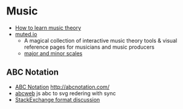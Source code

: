 Music
=====

* [How to learn music theory](https://news.ycombinator.com/item?id=21822225)
* [muted.io](https://muted.io/)
    * A magical collection of interactive music theory tools & visual reference pages for musicians and music producers
    * [major  and minor scales](https://muted.io/major-minor-scales/)


ABC Notation
------------

* [ABC Notation](http://www.lesession.co.uk/abc/abc_notation.htm)
http://abcnotation.com/
* [abcweb](https://wim.vree.org/js/) js abc to svg redering with sync
* [StackExchange format discussion](https://music.meta.stackexchange.com/questions/2507/how-could-abc-notation-be-embedded-in-our-posts-markdown)

